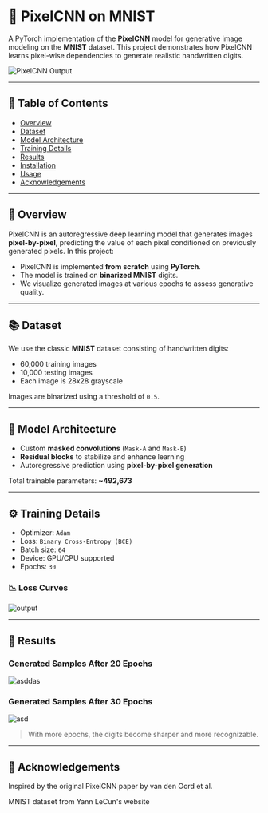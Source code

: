 # 🧠 PixelCNN on MNIST
A PyTorch implementation of the **PixelCNN** model for generative image modeling on the **MNIST** dataset. This project demonstrates how PixelCNN learns pixel-wise dependencies to generate realistic handwritten digits.

![PixelCNN Output](./assets/output.png)

---

## 📌 Table of Contents

- [Overview](#overview)
- [Dataset](#dataset)
- [Model Architecture](#model-architecture)
- [Training Details](#training-details)
- [Results](#results)
- [Installation](#installation)
- [Usage](#usage)
- [Acknowledgements](#acknowledgements)

---

## 🧾 Overview

PixelCNN is an autoregressive deep learning model that generates images **pixel-by-pixel**, predicting the value of each pixel conditioned on previously generated pixels. In this project:

- PixelCNN is implemented **from scratch** using **PyTorch**.
- The model is trained on **binarized MNIST** digits.
- We visualize generated images at various epochs to assess generative quality.

---

## 📚 Dataset

We use the classic **MNIST** dataset consisting of handwritten digits:

- 60,000 training images
- 10,000 testing images
- Each image is 28x28 grayscale

Images are binarized using a threshold of `0.5`.

---

## 🧱 Model Architecture

- Custom **masked convolutions** (`Mask-A` and `Mask-B`)
- **Residual blocks** to stabilize and enhance learning
- Autoregressive prediction using **pixel-by-pixel generation**

Total trainable parameters: **~492,673**

---

## ⚙️ Training Details

- Optimizer: `Adam`
- Loss: `Binary Cross-Entropy (BCE)`
- Batch size: `64`
- Device: GPU/CPU supported
- Epochs: `30`

### 📉 Loss Curves
![output](https://github.com/user-attachments/assets/0423cef2-7abe-4a4e-8d74-96b5af2211f4)

---

## 🎨 Results

### Generated Samples After 20 Epochs
![asddas](https://github.com/user-attachments/assets/67c084c1-eea9-4d7d-9ef4-bac99a0103ae)


### Generated Samples After 30 Epochs
![asd](https://github.com/user-attachments/assets/ed31dd3b-fd23-46ae-909d-be147c07dff7)


> With more epochs, the digits become sharper and more recognizable.

---

## 🙏 Acknowledgements
Inspired by the original PixelCNN paper by van den Oord et al.

MNIST dataset from Yann LeCun's website
